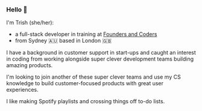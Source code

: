 ### Hello 🐙

I'm Trish (she/her):

- a full-stack developer in training at [Founders and Coders](https://www.foundersandcoders.com/) 
- from Sydney 🇦🇺 based in London 🇬🇧 

I have a background in customer support in start-ups and caught an interest in coding from working alongside super clever development teams building amazing products. 

I'm looking to join another of these super clever teams and use my CS knowledge to build customer-focused products with great user experiences.

I like making Spotify playlists and crossing things off to-do lists. 

